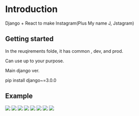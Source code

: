 # Introduction

Django + React to make Instagram(Plus My name J, Jstagram)

## Getting started

In the reuqirements folde, it has common , dev, and prod.

Can use up to your purpose.

Main django ver.

pip install django~=3.0.0


## Example

<img src="https://user-images.githubusercontent.com/96777346/174230813-9f7d749d-a280-4d72-a8c8-84ee0d0727b1.PNG">


<img src="https://user-images.githubusercontent.com/96777346/174230746-b49d0f6f-a50f-47a4-9c03-a4d99c4105b6.PNG">


<img src="https://user-images.githubusercontent.com/96777346/174230754-28052f95-d7f7-468a-b98c-a484282a25f9.PNG">


<img src="https://user-images.githubusercontent.com/96777346/174230737-f15ed2b5-a050-49a3-a22a-88498fb24762.PNG">

<img src="https://user-images.githubusercontent.com/96777346/179358057-691d0756-54b6-46c0-adc5-3c7efe5c3ef0.PNG">

<img src="https://user-images.githubusercontent.com/96777346/179358062-b0b46ddd-6604-422e-bc32-dfe75ef7926d.PNG">

<img src="https://user-images.githubusercontent.com/96777346/179358061-9beac661-cd30-4b09-9bf9-297376b1811b.PNG">

<img src="https://user-images.githubusercontent.com/96777346/179358063-5086d5d5-726b-4b25-9fc0-d982ac63537a.PNG">
